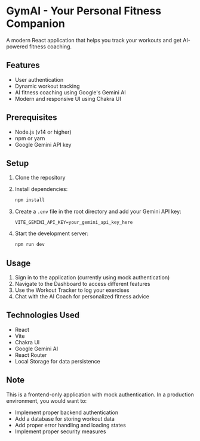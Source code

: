 # GymAI - Your Personal Fitness Companion

A modern React application that helps you track your workouts and get AI-powered fitness coaching.

## Features

- User authentication
- Dynamic workout tracking
- AI fitness coaching using Google's Gemini AI
- Modern and responsive UI using Chakra UI

## Prerequisites

- Node.js (v14 or higher)
- npm or yarn
- Google Gemini API key

## Setup

1. Clone the repository
2. Install dependencies:
   ```bash
   npm install
   ```

3. Create a `.env` file in the root directory and add your Gemini API key:
   ```
   VITE_GEMINI_API_KEY=your_gemini_api_key_here
   ```

4. Start the development server:
   ```bash
   npm run dev
   ```

## Usage

1. Sign in to the application (currently using mock authentication)
2. Navigate to the Dashboard to access different features
3. Use the Workout Tracker to log your exercises
4. Chat with the AI Coach for personalized fitness advice

## Technologies Used

- React
- Vite
- Chakra UI
- Google Gemini AI
- React Router
- Local Storage for data persistence

## Note

This is a frontend-only application with mock authentication. In a production environment, you would want to:
- Implement proper backend authentication
- Add a database for storing workout data
- Add proper error handling and loading states
- Implement proper security measures
